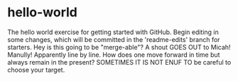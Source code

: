 # hello-world
The hello world exercise for getting started with GitHub.
Begin editing in some changes, which will be committed in the 'readme-edits' branch for starters.
Hey is this going to be "merge-able"?   A shout GOES OUT to Micah! Manully! Apparently line by line.
How does one move forward in time but always remain in the present?
SOMETIMES IT IS NOT ENUF TO be careful to choose your target.
